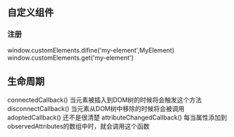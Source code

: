 ## 自定义组件
### 注册
window.customElements.difine('my-element',MyElement)
window.customElements.get('my-element')
## 生命周期
connectedCallback()   当元素被插入到DOM树的时候将会触发这个方法
disconnectCallback()   当元素从DOM树中移除的时候将会被调用
adoptedCallback() 还不是很清楚
attributeChangedCallback()    每当属性添加到observedAttributes的数组中时，就会调用这个函数